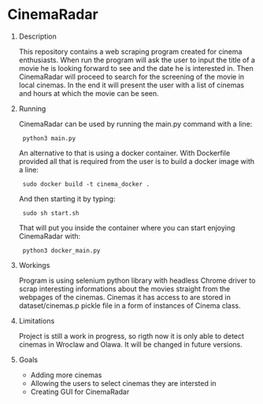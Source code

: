 # CinemaRadar

1. Description
    
    This repository contains a web scraping program created for cinema enthusiasts. When run the program will ask the user to input the title of a movie he is looking forward to see and the date he is interested in. Then CinemaRadar will proceed to search for the screening of the movie in local cinemas. In the end it will present the user with a list of cinemas and hours at which the movie can be seen.

2. Running

    CinemaRadar can be used by running the main.py command with a line:
        
        python3 main.py

    An alternative to that is using a docker container. With Dockerfile provided all that is required from the user is to build a docker image with a line:
        
        sudo docker build -t cinema_docker .
        
    And then starting it by typing:
        
        sudo sh start.sh
        
    That will put you inside the container where you can start enjoying CinemaRadar with:
        
        python3 docker_main.py

3. Workings

    Program is using selenium python library with headless Chrome driver to scrap interesting informations about the movies straight from the webpages of the cinemas. Cinemas it has access to are stored in dataset/cinemas.p pickle file in a form of instances of Cinema class.

4. Limitations

    Project is still a work in progress, so rigth now it is only able to detect cinemas in Wroclaw and Olawa. It will be changed in future versions.

5. Goals

    + Adding more cinemas
    + Allowing the users to select cinemas they are intersted in
    + Creating GUI for CinemaRadar
